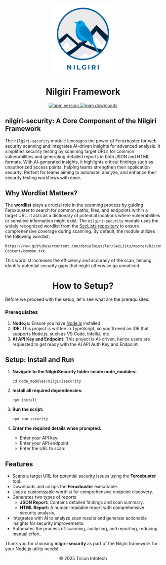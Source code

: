 <p align="center">
  <img src="https://raw.githubusercontent.com/triconinfotech/nilgiri/main/files/nilgiri.PNG" alt="Nilgiri Logo" width="200"/>
</p>
<h1 align="center">Nilgiri Framework</h1>
<p align="center">
    <!-- NPM badges -->
    <a href="https://www.npmjs.com/package/nilgirisecurity">
        <img src="https://img.shields.io/npm/v/nilgirisecurity.svg" alt="npm version">
    </a>
    <a href="https://www.npmjs.com/package/nilgirisecurity">
        <img src="https://img.shields.io/npm/dm/nilgirisecurity.svg" alt="npm downloads">
    </a>
</p>

<h2>nilgiri-security: A Core Component of the Nilgiri Framework</h2>

<p>
The <code>nilgiri-security</code> module leverages the power of Feroxbuster for web security scanning and integrates AI-driven insights for advanced analysis. It simplifies security testing by scanning target URLs for common vulnerabilities and generating detailed reports in both JSON and HTML formats. With AI-generated insights, it highlights critical findings such as unauthorized access points, helping teams strengthen their application security. Perfect for teams aiming to automate, analyze, and enhance their security testing workflows with ease.
</p>

<h2>Why Wordlist Matters?</h2>

<p>
The <strong>wordlist</strong> plays a crucial role in the scanning process by guiding Feroxbuster to search for common paths, files, and endpoints within a target URL. It acts as a dictionary of potential locations where vulnerabilities or sensitive information might exist. The <code>nilgiri-security</code> module uses the widely recognized wordlist from the <a href="https://github.com/danielmiessler/SecLists" target="_blank">SecLists repository</a> to ensure comprehensive coverage during scanning. By default, the module utilizes the following wordlist:
</p>

<pre><code>https://raw.githubusercontent.com/danielmiessler/SecLists/master/Discovery/Web-Content/common.txt</code></pre>

<p>
This wordlist increases the efficiency and accuracy of the scan, helping identify potential security gaps that might otherwise go unnoticed.
</p>

<h1 align="center">How to Setup?</h1>

<p>Before we proceed with the setup, let's see what are the prerequisites:</p>

<h3>Prerequisites</h3>
<ol>
  <li><strong>Node.js:</strong> Ensure you have <a href="https://nodejs.org/" target="_blank">Node.js</a> installed.</li>
  <li><strong>IDE:</strong> This project is written in TypeScript, so you'll need an IDE that supports Node.js, such as VS Code, IntelliJ, etc.</li>
  <li><strong>AI API Key and Endpoint:</strong> This project is AI-driven, hence users are requested to get ready with the AI API Auth Key and Endpoint.</li>
</ol>

<h2>Setup: Install and Run</h2>

<ol>
  <li><strong>Navigate to the NilgiriSecurity folder inside node_modules:</strong></li>
  <pre><code>cd node_modules/nilgirisecurity</code></pre>

  <li><strong>Install all required dependencies:</strong></li>
  <pre><code>npm install</code></pre>

  <li><strong>Run the script:</strong></li>
  <pre><code>npm run security</code></pre>

  <li><strong>Enter the required details when prompted:</strong></li>
  <ul>
    <li>Enter your API key:</li>
    <li>Enter your API endpoint:</li>
    <li>Enter the URL to scan:</li>
  </ul>
</ol>

<h2>Features</h2>
<ul>
  <li>Scans a target URL for potential security issues using the <strong>Feroxbuster</strong> tool.</li>
  <li>Downloads and unzips the <strong>Feroxbuster</strong> executable.</li>
  <li>Uses a customizable wordlist for comprehensive endpoint discovery.</li>
  <li>Generates two types of reports:
    <ul>
      <li><strong>JSON Report:</strong> Contains detailed findings and scan summary.</li>
      <li><strong>HTML Report:</strong> A human-readable report with comprehensive security analysis.</li>
    </ul>
  </li>
  <li>Integrates with AI to analyze scan results and generate actionable insights for security improvements.</li>
  <li>Automates the process of scanning, analyzing, and reporting, reducing manual effort.</li>
</ul>

<p>Thank you for choosing <strong>nilgiri-security</strong> as part of the Nilgiri framework for your Node.js utility needs!</p>

<p align="center">&copy; 2025 Tricon Infotech</p>
